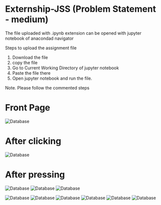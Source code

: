 # Externship-JSS (Problem Statement - medium)
The file uploaded with .ipynb extension can be opened with jupyter notebook of anacondad navigator 

Steps to upload the assignment file
 1. Download the file
 2. copy the file
 3. Go to Current Working Directory of jupyter notebook
 4. Paste the file there
 5. Open jupyter notebook and run the file.
 
 Note. Please follow the commented steps


# Front Page

![Database](https://github.com/6613pranav/EXternship-JSS/blob/master/Screen%20Shots-Externship/front%20page.PNG)

# After clicking <Create  new bill>

![Database](https://github.com/6613pranav/EXternship-JSS/blob/master/Screen%20Shots-Externship/create%20a%20bill%20main%20page.PNG)

# After pressing 
![Database](https://github.com/6613pranav/EXternship-JSS/blob/master/Screen%20Shots-Externship/Entering%20items.PNG)
![Database](https://github.com/6613pranav/EXternship-JSS/blob/master/Screen%20Shots-Externship/error%20msg%20for%20items%20not%20present.PNG)
![Database](https://github.com/6613pranav/EXternship-JSS/blob/master/Screen%20Shots-Externship/error%20msg%20for%20quantity%20not%20an%20integer.PNG)

![Database](https://github.com/6613pranav/EXternship-JSS/blob/master/Screen%20Shots-Externship/after%20clicking%20submit.PNG)
![Database](https://github.com/6613pranav/EXternship-JSS/blob/master/Screen%20Shots-Externship/saving%20into%20database.PNG)
![Database](https://github.com/6613pranav/EXternship-JSS/blob/master/Screen%20Shots-Externship/error%20msg%20if%20date%20already%20is%20present%20in%20database.PNG)
![Database](https://github.com/6613pranav/EXternship-JSS/blob/master/Screen%20Shots-Externship/searching%20the%20data%20on%20a%20particular%20date.PNG)
![Database](https://github.com/6613pranav/EXternship-JSS/blob/master/Screen%20Shots-Externship/error%20msg%20if%20date%20is%20not%20present.PNG)
![Database](https://github.com/6613pranav/EXternship-JSS/blob/master/Screen%20Shots-Externship/clicking%20on%20button%20to%20check%20the%20area%20is%20a%20COVID%20Region%20or%20not.PNG)




